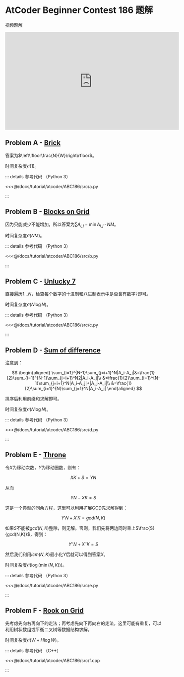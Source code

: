# AtCoder Beginner Contest 186 题解

[视频题解](https://www.youtube.com/watch?v=gU9nK5hzBjA)

<iframe width="560" height="315" src="https://www.youtube.com/embed/gU9nK5hzBjA" frameborder="0" allow="accelerometer; autoplay; clipboard-write; encrypted-media; gyroscope; picture-in-picture" allowfullscreen></iframe>

## Problem A - [Brick](https://atcoder.jp/contests/abc186/tasks/abc186_a)

答案为$\left\lfloor\frac{N}{W}\right\rfloor$。

时间复杂度$\mathcal{O}(1)$。

::: details 参考代码 （Python 3）

<<<@/docs/tutorial/atcoder/ABC186/src/a.py

:::

## Problem B - [Blocks on Grid](https://atcoder.jp/contests/abc186/tasks/abc186_b)

因为只能减少不能增加，所以答案为$\sum A_{i,j}-\min A_{i,j}\cdot NM$。

时间复杂度$\mathcal{O}(NM)$。

::: details 参考代码 （Python 3）

<<<@/docs/tutorial/atcoder/ABC186/src/b.py

:::

## Problem C - [Unlucky 7](https://atcoder.jp/contests/abc186/tasks/abc186_c)

直接遍历$1\dots N$，检查每个数字的十进制和八进制表示中是否含有数字`7`即可。

时间复杂度$\mathcal{O}(N\log N)$。

::: details 参考代码 （Python 3）

<<<@/docs/tutorial/atcoder/ABC186/src/c.py

:::

## Problem D - [Sum of difference](https://atcoder.jp/contests/abc186/tasks/abc186_d)

注意到：

$$
\begin{aligned}
\sum_{i=1}^{N-1}\sum_{j=i+1}^N|A_i-A_j|&=\frac{1}{2}\sum_{i=1}^{N-1}\sum_{j=i+1}^N2|A_i-A_j|\\
&=\frac{1}{2}\sum_{i=1}^{N-1}\sum_{j=i+1}^N|A_i-A_j|+|A_j-A_i|\\
&=\frac{1}{2}\sum_{i=1}^{N}\sum_{j=1}^N|A_i-A_j|
\end{aligned}
$$

排序后利用前缀和求解即可。

时间复杂度$\mathcal{O}(N\log N)$。

::: details 参考代码 （Python 3）

<<<@/docs/tutorial/atcoder/ABC186/src/d.py

:::

## Problem E - [Throne](https://atcoder.jp/contests/abc186/tasks/abc186_e)

令$X$为移动次数，$Y$为移动圈数，则有：

$$
XK+S=YN
$$

从而

$$
YN-XK=S
$$

这是一个典型的同余方程，这里可以利用扩展GCD先求解得到：

$$
Y'N+X'K=gcd(N,K)
$$

如果$S$不能被$gcd(N,K)$整除，则无解。否则，我们先将两边同时乘上$\frac{S}{gcd(N,K)}$，得到：

$$
Y''N+X''K=S
$$

然后我们利用$lcm(N,K)$最小化$Y$后就可以得到答案$X$。

时间复杂度$\mathcal{O}(\log(\min(N,K)))$。

::: details 参考代码 （Python 3）

<<<@/docs/tutorial/atcoder/ABC186/src/e.py

:::

## Problem F - [Rook on Grid](https://atcoder.jp/contests/abc186/tasks/abc186_f)

先考虑先向右再向下的走法；再考虑先向下再向右的走法，这里可能有重复，可以利用树状数组或平衡二叉树等数据结构求解。

时间复杂度$\mathcal{O}(W+H\log W)$。

::: details 参考代码 （C++）

<<<@/docs/tutorial/atcoder/ABC186/src/f.cpp

:::

<Utterances />

